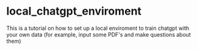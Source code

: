 # local_chatgpt_enviroment
This is a tutorial on how to set up a local enviroment to train chatgpt with your own data (for example, input some PDF's and make questions about them)
